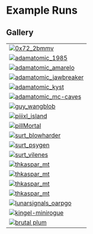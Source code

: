 Example Runs
===

Gallery
---

| |
|---|
| [![0x72_2bmmv](0x72_2bmmv/data/2bmmv_128x128.png)](0x72_2bmmv) |
| [![adamatomic_1985](adamatomic_1985/data/1985_128x128.png)](adamatomic_1985) |
| [![adamatomic_amarelo](adamatomic_amarelo/data/amarelo_128x128.png)](adamatomic_amarelo) |
| [![adamatomic_jawbreaker](adamatomic_jawbreaker/data/jawbreaker_128x128.png)](adamatomic_jawbreaker) |
| [![adamatomic_kyst](adamatomic_kyst/data/kyst_128x128.png)](adamatomic_kyst) |
| [![adamatomic_mc-caves](adamatomic_mc-caves/data/mccaves_128x128.png)](adamatomic_mc-caves) |
| [![guy_wangblob](guy_wangblob/data/wangblob_128x128.png)](guy_wangblob) |
| [![piiixl_island](piiixl_island/data/island_128x128.png)](piiixl_island) |
| [![pillMortal](pillMortal/data/pillMortal_128x128.png)](pillMortal) |
| [![surt_blowharder](surt_blowharder/data/blowharder_128x128.png)](surt_blowharder) |
| [![surt_psygen](surt_psygen/data/psygen_128x128.png)](surt_psygen) |
| [![surt_vilenes](surt_vilenes/data/vilenes_128x128.png)](surt_vilenes) |
| [![thkaspar_mt](thkaspar_mt/data/forestmicro_128x128.png)](thkaspar_mt) |
| [![thkaspar_mt](thkaspar_mt/data/neondirt_128x128.png)](thkaspar_mt) |
| [![thkaspar_mt](thkaspar_mt/data/neonsnow_128x128.png)](thkaspar_mt) |
| [![thkaspar_mt](thkaspar_mt/data/neondungeon_128x128.png)](thkaspar_mt) |
| [![lunarsignals_oarpgo](lunarsignals_oarpgo/data/oarpgo_256x256_wUbW3x3.png)](lunarsignals_oarpgo) |
| [![kingel-minirogue](kingel_minirogue/data/minirogue_128x128.png)](kingel_minirogue) |
| [![brutal plum](brutal-plum/data/brutal-plum_screenshot.png)](brutal-plum) |


